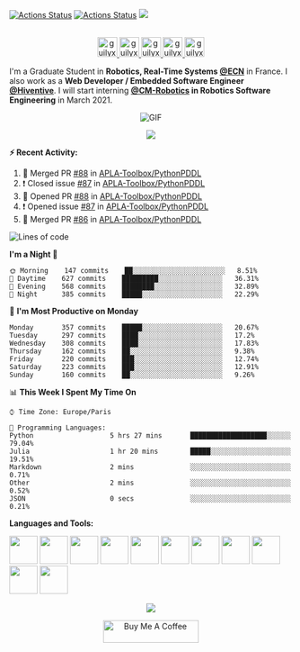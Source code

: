 [![Actions Status](https://github.com/guilyx/guilyx/workflows/wakatime-stats/badge.svg)](https://github.com/guilyx/guilyx/actions)
[![Actions Status](https://github.com/guilyx/guilyx/workflows/update-gh-activity/badge.svg)](https://github.com/guilyx/guilyx/actions)
![](https://visitor-badge.glitch.me/badge?page_id=guilyx.guilyx)

<p align="center">
<br/>
<a href="https://twitter.com/spida_rwin">
  <img alt="guilyx | Twitter" width="35px" src="https://image.flaticon.com/icons/svg/2111/2111703.svg" />
</a>
<a href="https://www.linkedin.com/in/erwinlejeune-lkn">
  <img alt="guilyx's LinkdeIN" width="35px" src="https://image.flaticon.com/icons/svg/2111/2111465.svg" />
</a>
<a href="https://www.facebook.com/erwin.lejeune">
  <img alt="guilyx's Facebook" width="35px" src="https://image.flaticon.com/icons/svg/2111/2111342.svg" />
</a>
<a href="https://www.instagram.com/spid_erwin">
  <img alt="guilyx's Instagram" width="35px" src="https://image.flaticon.com/icons/svg/2111/2111421.svg" />
</a>
<a href="https://open.spotify.com/user/11147618695?si=zZFn6uAGRLyoU02lsG50GA">
  <img alt="guilyx's Spotify" width="35px" src="https://image.flaticon.com/icons/svg/2111/2111627.svg" />
</a>
</p>

I'm a Graduate Student in **Robotics, Real-Time Systems [@ECN](https://www.ec-nantes.fr)** in France. I also work as a **Web Developer / Embedded Software Engineer [@Hiventive](https://www.hiventive.com)**. I will start interning **[@CM-Robotics](https://cm-robotics.com) in Robotics Software Engineering** in March 2021.

<p align="center">
<img align="center" alt="GIF" src="https://media1.tenor.com/images/1c6140897565e34a4e98f618e220dc0d/tenor.gif?itemid=9358372" />
</p>

<p align="center">
  <img alig src="https://github-profile-trophy.vercel.app/?username=guilyx&column=6&rank=SSS,SS,S,AAA,AA,A,B,C" />
</p>


**:zap: Recent Activity:**

<!--START_SECTION:activity-->
1. 🎉 Merged PR [#88](https://github.com/APLA-Toolbox/PythonPDDL/pull/88) in [APLA-Toolbox/PythonPDDL](https://github.com/APLA-Toolbox/PythonPDDL)
2. ❗️ Closed issue [#87](https://github.com/APLA-Toolbox/PythonPDDL/issues/87) in [APLA-Toolbox/PythonPDDL](https://github.com/APLA-Toolbox/PythonPDDL)
3. 💪 Opened PR [#88](https://github.com/APLA-Toolbox/PythonPDDL/pull/88) in [APLA-Toolbox/PythonPDDL](https://github.com/APLA-Toolbox/PythonPDDL)
4. ❗️ Opened issue [#87](https://github.com/APLA-Toolbox/PythonPDDL/issues/87) in [APLA-Toolbox/PythonPDDL](https://github.com/APLA-Toolbox/PythonPDDL)
5. 🎉 Merged PR [#86](https://github.com/APLA-Toolbox/PythonPDDL/pull/86) in [APLA-Toolbox/PythonPDDL](https://github.com/APLA-Toolbox/PythonPDDL)
<!--END_SECTION:activity-->

<!--START_SECTION:waka-->
![Lines of code](https://img.shields.io/badge/From%20Hello%20World%20I%27ve%20Written-5.0%20million%20lines%20of%20code-blue)

**I'm a Night 🦉** 

```text
🌞 Morning    147 commits    ██░░░░░░░░░░░░░░░░░░░░░░░   8.51% 
🌆 Daytime    627 commits    █████████░░░░░░░░░░░░░░░░   36.31% 
🌃 Evening    568 commits    ████████░░░░░░░░░░░░░░░░░   32.89% 
🌙 Night      385 commits    █████░░░░░░░░░░░░░░░░░░░░   22.29%

```
📅 **I'm Most Productive on Monday** 

```text
Monday       357 commits    █████░░░░░░░░░░░░░░░░░░░░   20.67% 
Tuesday      297 commits    ████░░░░░░░░░░░░░░░░░░░░░   17.2% 
Wednesday    308 commits    ████░░░░░░░░░░░░░░░░░░░░░   17.83% 
Thursday     162 commits    ██░░░░░░░░░░░░░░░░░░░░░░░   9.38% 
Friday       220 commits    ███░░░░░░░░░░░░░░░░░░░░░░   12.74% 
Saturday     223 commits    ███░░░░░░░░░░░░░░░░░░░░░░   12.91% 
Sunday       160 commits    ██░░░░░░░░░░░░░░░░░░░░░░░   9.26%

```


📊 **This Week I Spent My Time On** 

```text
⌚︎ Time Zone: Europe/Paris

💬 Programming Languages: 
Python                   5 hrs 27 mins       ███████████████████░░░░░░   79.04% 
Julia                    1 hr 20 mins        █████░░░░░░░░░░░░░░░░░░░░   19.51% 
Markdown                 2 mins              ░░░░░░░░░░░░░░░░░░░░░░░░░   0.71% 
Other                    2 mins              ░░░░░░░░░░░░░░░░░░░░░░░░░   0.52% 
JSON                     0 secs              ░░░░░░░░░░░░░░░░░░░░░░░░░   0.21%

```


<!--END_SECTION:waka-->

**Languages and Tools:**  

<code><img height="50" src="https://image.flaticon.com/icons/svg/2861/2861557.svg"></code>
<code><img height="50" src="https://image.flaticon.com/icons/svg/3190/3190604.svg"></code>
<code><img height="50" src="https://image.flaticon.com/icons/svg/2942/2942156.svg"></code>
<code><img height="50" src="https://img.icons8.com/color/48/000000/golang.png"></code>
<code><img height="50" src="https://image.flaticon.com/icons/svg/1628/1628182.svg"></code>
<code><img height="50" src="https://image.flaticon.com/icons/png/512/2085/2085061.png"></code>
<code><img height="50" src="https://image.flaticon.com/icons/svg/2535/2535543.svg"></code>
<code><img height="50" src="https://cdn.icon-icons.com/icons2/1508/PNG/512/matlab_104289.png"></code>
<code><img height="50" src="https://image.flaticon.com/icons/svg/2721/2721297.svg"></code>
<code><img height="50" src="https://image.flaticon.com/icons/svg/752/752605.svg"></code>
<code><img height="50" src="https://image.flaticon.com/icons/svg/1680/1680899.svg"></code>

<p align="center">
<img align="center" src="https://github-readme-stats.vercel.app/api?username=guilyx&show_icons=true&hide_border=true">
</p>

<p align="center">
<a href="https://www.buymeacoffee.com/dq01aOE" target="_blank"><img src="https://cdn.buymeacoffee.com/buttons/default-red.png" alt="Buy Me A Coffee" height="40" width="170" ></a>
</p>
